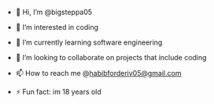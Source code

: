 - 👋 Hi, I’m @bigsteppa05
- 👀 I’m interested in coding
- 🌱 I’m currently learning software engineering
- 💞️ I’m looking to collaborate on projects that include coding
- 📫 How to reach me @habibforderiv05@gmail.com
  
- ⚡ Fun fact: im 18 years old

<!---
bigsteppa05/bigsteppa05 is a ✨ special ✨ repository because its `README.md` (this file) appears on your GitHub profile.
You can click the Preview link to take a look at your changes.
--->
